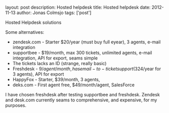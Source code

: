 layout: post
description: Hosted helpdesk
title: Hosted helpdesk
date: 2012-11-13
author: Jonas Colmsjo
tags: ['post']

Hosted Helpdesk solutions





Some alternatives:

* zendesk.com - Starter $20/year (must buy full eyear), 3 agents, e-mail integration
* supportbee - $19/month, max 300 tickets, unlimited agents, e-mail integration, API for export, seams simple
 * The tickets lacks an ID (strange, really basic)
* Freshdesk - $9/agent/month, has email-to-ticket support ($324/year for 3 agents), API for export
* HappyFox - Starter, $39/month, 3 agents, 
* deks.com - First agent free, $49/month/agent, SalesForce

I have chosen freshdesk after testing supportbee and freshdesk. Zendesk and desk.com currently seams to comprehensive, and expensive, for my purposes.
